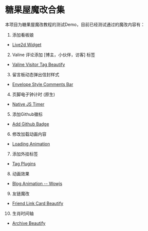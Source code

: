 # 糖果屋魔改合集
本项目为糖果屋魔改教程的测试Demo，目前已经测试通过的魔改内容有：
1. 添加看板娘
  - [Live2d Widget](https://akilar.top/posts/5b8f515f/)
2. Valine 评论添加 [博主，小伙伴，访客] 标签
  - [Valine Visitor Tag Beautify](https://akilar.top/posts/d2222705/)
3. 留言板动态弹出信封样式
  - [Envelope Style Comments Bar](https://akilar.top/posts/e2d3c450/)
4. 页脚电子钟计时 (原生)
  - [Native JS Timer](https://akilar.top/posts/b941af/)
5. 添加Github徽标
  - [Add Github Badge](https://akilar.top/posts/e87ad7f8/)
6. 修改加载动画内容
  - [Loading Animation](https://akilar.top/posts/3d221bf2/)
7. 添加外挂标签
  - [Tag Plugins](https://akilar.top/posts/615e2dec/)
8. 动画效果
  - [Blog Animation -- Wowjs](https://akilar.top/posts/abab51cf/)
9. 友链魔改
  - [Friend Link Card Beautify](https://akilar.top/posts/57291286/)
10. 生肖时间轴
  - [Archive Beautify](https://akilar.top/posts/22257072/)
